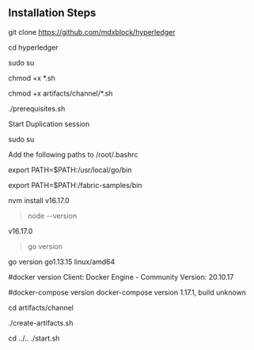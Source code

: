 Installation Steps
------------------

git clone https://github.com/mdxblock/hyperledger

cd hyperledger

sudo su

chmod +x *.sh

chmod +x artifacts/channel/*.sh


./prerequisites.sh

Start Duplication session

sudo su

Add the following paths to /root/.bashrc

export PATH=$PATH:/usr/local/go/bin

export PATH=$PATH:<PATH OF >/fabric-samples/bin

nvm install v16.17.0

>node --version
 
v16.17.0

 
>go version
 
go version go1.13.15 linux/amd64

 
 
#docker version
Client: Docker Engine - Community
 Version:           20.10.17

#docker-compose version
docker-compose version 1.17.1, build unknown


cd artifacts/channel
 
./create-artifacts.sh


cd ../..
./start.sh







